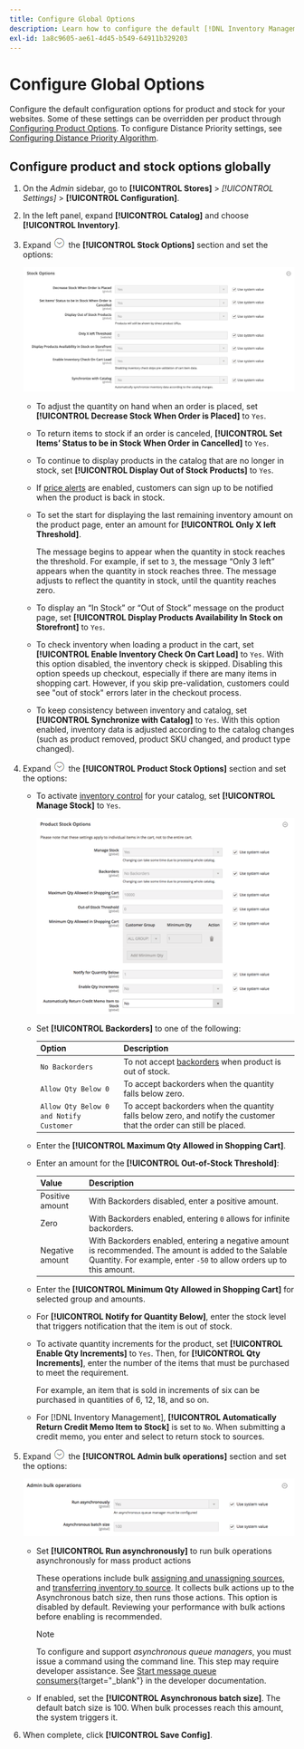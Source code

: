 ```yaml
---
title: Configure Global Options
description: Learn how to configure the default [!DNL Inventory Management] configuration options for product and stock for your websites.
exl-id: 1a8c9605-ae61-4d45-b549-64911b329203
---
```

# Configure Global Options

Configure the default configuration options for product and stock for your websites. Some of these settings can be overridden per product through [Configuring Product Options](product-options.md). To configure Distance Priority settings, see [Configuring Distance Priority Algorithm](distance-priority-algorithm.md).

## Configure product and stock options globally

1. On the _Admin_ sidebar, go to **[!UICONTROL Stores]** > _[!UICONTROL Settings]_ > **[!UICONTROL Configuration]**.

1. In the left panel, expand **[!UICONTROL Catalog]** and choose **[!UICONTROL Inventory]**.

1. Expand ![Expansion selector](../assets/icon-display-expand.png) the **[!UICONTROL Stock Options]** section and set the options:

   ![Stock Options](assets/config-catalog-inventory-stock-options.png)

    - To adjust the quantity on hand when an order is placed, set **[!UICONTROL Decrease Stock When Order is Placed]** to `Yes`.

    - To return items to stock if an order is canceled, **[!UICONTROL Set Items’ Status to be in Stock When Order in Cancelled]** to `Yes`.

    - To continue to display products in the catalog that are no longer in stock, set **[!UICONTROL Display Out of Stock Products]** to `Yes`.

    - If [price alerts](alert-setup.md) are enabled, customers can sign up to be notified when the product is back in stock.

    - To set the start for displaying the last remaining inventory amount on the product page, enter an amount for **[!UICONTROL Only X left Threshold]**.

      The message begins to appear when the quantity in stock reaches the threshold. For example, if set to `3`, the message “Only 3 left” appears when the quantity in stock reaches three. The message adjusts to reflect the quantity in stock, until the quantity reaches zero.

    - To display an “In Stock” or “Out of Stock” message on the product page, set **[!UICONTROL Display Products Availability In Stock on Storefront]** to `Yes`.

    - To check inventory when loading a product in the cart, set **[!UICONTROL Enable Inventory Check On Cart Load]** to `Yes`. With this option disabled, the inventory check is skipped. Disabling this option speeds up checkout, especially if there are many items in shopping cart. However, if you skip pre-validation, customers could see "out of stock" errors later in the checkout process.

    - To keep consistency between inventory and catalog, set **[!UICONTROL Synchronize with Catalog]** to `Yes`. With this option enabled, inventory data is adjusted according to the catalog changes (such as product removed, product SKU changed, and product type changed).

1. Expand ![Expansion selector](../assets/icon-display-expand.png) the **[!UICONTROL Product Stock Options]** section and set the options:

    - To activate [inventory control](enable.md) for your catalog, set **[!UICONTROL Manage Stock]** to `Yes`.

      ![Product Stock Options](assets/config-catalog-inventory-product-stock-options.png)

    - Set **[!UICONTROL Backorders]** to one of the following:

       | Option| Description |
       | ----- | ----- |
       | `No Backorders` | To not accept [backorders](backorders.md) when product is out of stock. |
       | `Allow Qty Below 0` | To accept backorders when the quantity falls below zero. |
       | `Allow Qty Below 0 and Notify Customer` | To accept backorders when the quantity falls below zero, and notify the customer that the order can still be placed. |

    - Enter the **[!UICONTROL Maximum Qty Allowed in Shopping Cart]**.

    - Enter an amount for the **[!UICONTROL Out-of-Stock Threshold]**:

       | Value | Description |
       | ----- |-----|
       | Positive amount | With Backorders disabled, enter a positive amount. |
       | Zero | With Backorders enabled, entering `0` allows for infinite backorders. |
       | Negative amount | With Backorders enabled, entering a negative amount is recommended. The amount is added to the Salable Quantity. For example, enter `-50` to allow orders up to this amount. |

    - Enter the **[!UICONTROL Minimum Qty Allowed in Shopping Cart]** for selected group and amounts.

    - For **[!UICONTROL Notify for Quantity Below]**, enter the stock level that triggers notification that the item is out of stock.

    - To activate quantity increments for the product, set **[!UICONTROL Enable Qty Increments]** to `Yes`. Then, for **[!UICONTROL Qty Increments]**, enter the number of the items that must be purchased to meet the requirement.

      For example, an item that is sold in increments of six can be purchased in quantities of 6, 12, 18, and so on.

    - For [!DNL Inventory Management], **[!UICONTROL Automatically Return Credit Memo Item to Stock]** is set to `No`. When submitting a credit memo, you enter and select to return stock to sources.

1. Expand ![Expansion selector](../assets/icon-display-expand.png) the **[!UICONTROL Admin bulk operations]** section and set the options:

   ![Admin Bulk Operations](assets/config-catalog-inventory-admin-bulk-operations.png)

    - Set **[!UICONTROL Run asynchronously]** to run bulk operations asynchronously for mass product actions

      These operations include bulk [assigning and unassigning sources](bulk-assignment.md), and [transferring inventory to source](inventory-transfer.md). It collects bulk actions up to the Asynchronous batch size, then runs those actions. This option is disabled by default. Reviewing your performance with bulk actions before enabling is recommended.

      >[!NOTE]
      >
      >To configure and support _asynchronous queue managers_, you must issue a command using the command line. This step may require developer assistance. See [Start message queue consumers](https://devdocs.magento.com/guides/v2.4/config-guide/cli/config-cli-subcommands-queue.html){target="_blank"} in the developer documentation.

    - If enabled, set the **[!UICONTROL Asynchronous batch size]**. The default batch size is 100. When bulk processes reach this amount, the system triggers it.

1. When complete, click **[!UICONTROL Save Config]**.
